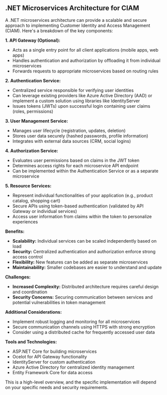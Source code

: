 ## .NET Microservices Architecture for CIAM

A .NET microservices architecture can provide a scalable and secure approach to implementing Customer Identity and Access Management (CIAM). Here's a breakdown of the key components:

**1. API Gateway (Optional):**

* Acts as a single entry point for all client applications (mobile apps, web apps)
* Handles authentication and authorization by offloading it from individual microservices
* Forwards requests to appropriate microservices based on routing rules

**2. Authentication Service:**

* Centralized service responsible for verifying user identities
* Can leverage existing providers like Azure Active Directory (AAD) or implement a custom solution using libraries like IdentityServer
* Issues tokens (JWTs) upon successful login containing user claims (roles, permissions)

**3. User Management Service:**

* Manages user lifecycle (registration, updates, deletion)
* Stores user data securely (hashed passwords, profile information)
* Integrates with external data sources (CRM, social logins)

**4. Authorization Service:**

* Evaluates user permissions based on claims in the JWT token
* Determines access rights for each microservice API endpoint
* Can be implemented within the Authentication Service or as a separate microservice

**5. Resource Services:**

* Represent individual functionalities of your application (e.g., product catalog, shopping cart)
* Secure APIs using token-based authentication (validated by API Gateway or individual services)
* Access user information from claims within the token to personalize experiences

**Benefits:**

* **Scalability:** Individual services can be scaled independently based on load
* **Security:** Centralized authentication and authorization enforce strong access control
* **Flexibility:** New features can be added as separate microservices
* **Maintainability:** Smaller codebases are easier to understand and update

**Challenges:**

* **Increased Complexity:** Distributed architecture requires careful design and coordination
* **Security Concerns:** Securing communication between services and potential vulnerabilities in token management

**Additional Considerations:**

* Implement robust logging and monitoring for all microservices
* Secure communication channels using HTTPS with strong encryption
* Consider using a distributed cache for frequently accessed user data

**Tools and Technologies:**

* ASP.NET Core for building microservices
* Ocelot for API Gateway functionality
* IdentityServer for custom authentication
* Azure Active Directory for centralized identity management
* Entity Framework Core for data access

This is a high-level overview, and the specific implementation will depend on your specific needs and security requirements. 
